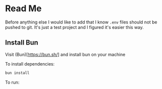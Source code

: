 # Read Me

Before anything else I would like to add that I know `.env` files should not be pushed to git.
It's just a test project and I figured it's easier this way.

## Install Bun
Visit (Bun)[https://bun.sh/] and install bun on your machine

To install dependencies:

```bash
bun install
```

To run:

